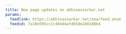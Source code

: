 ```yaml
---
title: Now page updates on abhinavsarkar.net
params:
  feedlink: https://abhinavsarkar.net/now/feed.atom
  feedid: 7a10e595cc1c404d4afd65de240188b4
---
```


